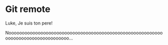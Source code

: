 # Git remote

Luke, Je suis ton pere!

Noooooooooooooooooooooooooooooooooooooooooooooooooooooooooooooooooooooooooooooooooo...
